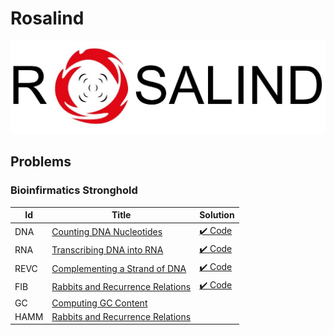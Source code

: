 # Rosalind

![rosalind logo](/assets/rosalind-cover.jpg)

## Problems

### Bioinfirmatics Stronghold

| Id   | Title                                                                   | Solution                                      |
| ---- | ----------------------------------------------------------------------- | --------------------------------------------- |
| DNA  | [Counting DNA Nucleotides](https://rosalind.info/problems/dna/)         | [✔️ Code](/src/rosalind/problems/dna/mod.rs)  |
| RNA  | [Transcribing DNA into RNA](https://rosalind.info/problems/rna/)        | [✔️ Code](/src/rosalind/problems/rna/mod.rs)  |
| REVC | [Complementing a Strand of DNA](https://rosalind.info/problems/revc/)   | [✔️ Code](/src/rosalind/problems/revc/mod.rs) |
| FIB  | [Rabbits and Recurrence Relations](https://rosalind.info/problems/fib/) | [✔️ Code](/src/rosalind/problems/fib/mod.rs)  |
| GC   | [Computing GC Content](https://rosalind.info/problems/gc/)              |                                               |
| HAMM | [Rabbits and Recurrence Relations](https://rosalind.info/problems/fib/) |                                               |

